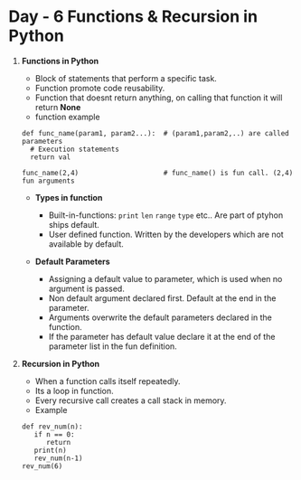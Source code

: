# Day - 6 Functions & Recursion in Python

1. **Functions in Python**
   - Block of statements that perform a specific task.
   - Function promote code reusability.
   - Function that doesnt return anything, on calling that function it will return **None**
   - function example
   ```
   def func_name(param1, param2...):  # (param1,param2,..) are called parameters
     # Execution statements
     return val

   func_name(2,4)                     # func_name() is fun call. (2,4) fun arguments
   ```
   - **Types in function**
     - Built-in-functions: `print` `len` `range` `type` etc.. Are part of ptyhon ships default.
     - User defined function. Written by the developers which are not available by default.

   - **Default Parameters**
     - Assigning a default value to parameter, which is used when no argument is passed.
     - Non default argument declared first. Default at the end in the parameter.
     - Arguments overwrite the default parameters declared in the function.
     - If the parameter has default value declare it at the end of the parameter list in the fun definition.

2. **Recursion in Python**
   - When a function calls itself repeatedly.
   - Its a loop in function.
   - Every recursive call creates a call stack in memory.
   - Example
   ```
   def rev_num(n):
      if n == 0:
         return
      print(n)
      rev_num(n-1)
   rev_num(6)
   ```
